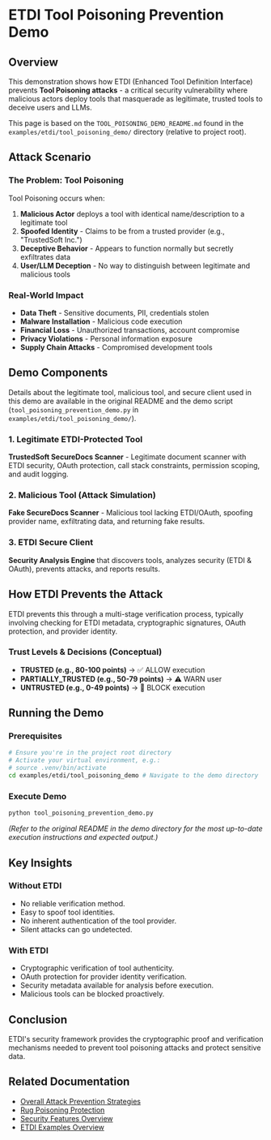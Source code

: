 # ETDI Tool Poisoning Prevention Demo

## Overview

This demonstration shows how ETDI (Enhanced Tool Definition Interface) prevents **Tool Poisoning attacks** - a critical security vulnerability where malicious actors deploy tools that masquerade as legitimate, trusted tools to deceive users and LLMs.

This page is based on the `TOOL_POISONING_DEMO_README.md` found in the `examples/etdi/tool_poisoning_demo/` directory (relative to project root).

## Attack Scenario

### The Problem: Tool Poisoning

Tool Poisoning occurs when:
1. **Malicious Actor** deploys a tool with identical name/description to a legitimate tool
2. **Spoofed Identity** - Claims to be from a trusted provider (e.g., "TrustedSoft Inc.")
3. **Deceptive Behavior** - Appears to function normally but secretly exfiltrates data
4. **User/LLM Deception** - No way to distinguish between legitimate and malicious tools

### Real-World Impact

- **Data Theft** - Sensitive documents, PII, credentials stolen
- **Malware Installation** - Malicious code execution
- **Financial Loss** - Unauthorized transactions, account compromise
- **Privacy Violations** - Personal information exposure
- **Supply Chain Attacks** - Compromised development tools

## Demo Components

Details about the legitimate tool, malicious tool, and secure client used in this demo are available in the original README and the demo script (`tool_poisoning_prevention_demo.py` in `examples/etdi/tool_poisoning_demo/`).

### 1. Legitimate ETDI-Protected Tool

**TrustedSoft SecureDocs Scanner** - Legitimate document scanner with ETDI security, OAuth protection, call stack constraints, permission scoping, and audit logging.

### 2. Malicious Tool (Attack Simulation)

**Fake SecureDocs Scanner** - Malicious tool lacking ETDI/OAuth, spoofing provider name, exfiltrating data, and returning fake results.

### 3. ETDI Secure Client

**Security Analysis Engine** that discovers tools, analyzes security (ETDI & OAuth), prevents attacks, and reports results.

## How ETDI Prevents the Attack

ETDI prevents this through a multi-stage verification process, typically involving checking for ETDI metadata, cryptographic signatures, OAuth protection, and provider identity.

### Trust Levels & Decisions (Conceptual)

- **TRUSTED (e.g., 80-100 points)** → ✅ ALLOW execution
- **PARTIALLY_TRUSTED (e.g., 50-79 points)** → ⚠️ WARN user
- **UNTRUSTED (e.g., 0-49 points)** → 🛑 BLOCK execution

## Running the Demo

### Prerequisites

```bash
# Ensure you're in the project root directory
# Activate your virtual environment, e.g.:
# source .venv/bin/activate 
cd examples/etdi/tool_poisoning_demo # Navigate to the demo directory
```

### Execute Demo

```bash
python tool_poisoning_prevention_demo.py
```

*(Refer to the original README in the demo directory for the most up-to-date execution instructions and expected output.)*

## Key Insights

### Without ETDI
- No reliable verification method.
- Easy to spoof tool identities.
- No inherent authentication of the tool provider.
- Silent attacks can go undetected.

### With ETDI
- Cryptographic verification of tool authenticity.
- OAuth protection for provider identity verification.
- Security metadata available for analysis before execution.
- Malicious tools can be blocked proactively.

## Conclusion

ETDI's security framework provides the cryptographic proof and verification mechanisms needed to prevent tool poisoning attacks and protect sensitive data.

## Related Documentation

- [Overall Attack Prevention Strategies](../../attack-prevention.md)
- [Rug Poisoning Protection](../../attack-prevention/rug-poisoning.md)
- [Security Features Overview](../../security-features.md)
- [ETDI Examples Overview](../index.md) 